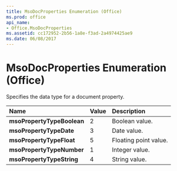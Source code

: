 ```yaml
---
title: MsoDocProperties Enumeration (Office)
ms.prod: office
api_name:
- Office.MsoDocProperties
ms.assetid: cc172952-2b56-1a8e-f3ad-2a4974425ae9
ms.date: 06/08/2017
---
```



# MsoDocProperties Enumeration (Office)

Specifies the data type for a document property.



|**Name**|**Value**|**Description**|
|:-----|:-----|:-----|
|**msoPropertyTypeBoolean**|2|Boolean value.|
|**msoPropertyTypeDate**|3|Date value.|
|**msoPropertyTypeFloat**|5|Floating point value.|
|**msoPropertyTypeNumber**|1|Integer value.|
|**msoPropertyTypeString**|4|String value.|

